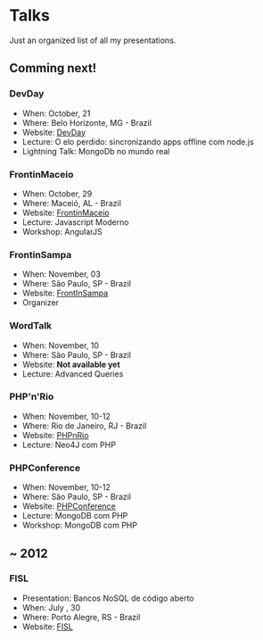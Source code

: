 # Talks

Just an organized list of all my presentations.

## Comming next!

### DevDay
* When: October, 21
* Where: Belo Horizonte, MG - Brazil
* Website: [DevDay](http://devday.devisland.com/)
* Lecture: O elo perdido: sincronizando apps offline com node.js
* Lightning Talk: MongoDb no mundo real

### FrontinMaceio
* When: October, 29
* Where: Maceió, AL - Brazil
* Website: [FrontinMaceio](http://frontinmaceio.com.br/)
* Lecture: Javascript Moderno
* Workshop: AngularJS

### FrontinSampa
* When: November, 03
* Where: São Paulo, SP - Brazil
* Website: [FrontInSampa](http://frontinsampa.com.br/)
* Organizer

### WordTalk
* When: November, 10
* Where: São Paulo, SP - Brazil
* Website: **Not available yet**
* Lecture: Advanced Queries

### PHP'n'Rio
* When: November, 10-12
* Where: Rio de Janeiro, RJ - Brazil
* Website: [PHPnRio](http://www.phpnrio.com.br/)
* Lecture: Neo4J com PHP

### PHPConference
* When: November, 10-12
* Where: São Paulo, SP - Brazil
* Website: [PHPConference](http://phpconference.com.br/)
* Lecture: MongoDB com PHP
* Workshop: MongoDB com PHP

## ~ 2012

### FISL
* Presentation: Bancos NoSQL de código aberto
* When: July , 30
* Where: Porto Alegre, RS - Brazil
* Website: [FISL](http://fisl.org.br/)
